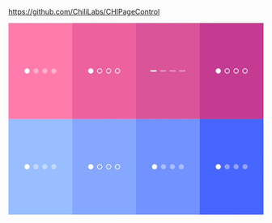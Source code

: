 https://github.com/ChiliLabs/CHIPageControl

![](https://github.com/ChiliLabs/CHIPageControl/raw/master/Images/demo.gif)

